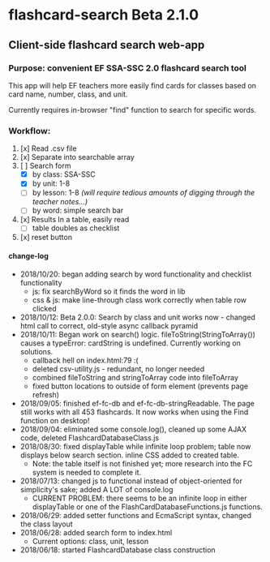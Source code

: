 # flashcard-search Beta 2.1.0
## Client-side flashcard search web-app
### Purpose: convenient EF SSA-SSC 2.0 flashcard search tool

This app will help EF teachers more easily find cards for classes based on card name, number, class, and unit.

Currently requires in-browser "find" function to search for specific words.

### Workflow:
1. [x] Read .csv file
2. [x] Separate into searchable array
3. [ ] Search form
    * [x] by class: SSA-SSC
    * [x] by unit: 1-8
    * [ ] by lesson: 1-8 _(will require tedious amounts of digging through the teacher notes...)_
    * [ ] by word: simple search bar
4. [x] Results In a table, easily read
    * [ ] table doubles as checklist
5. [x] reset button

#### change-log
- 2018/10/20: began adding search by word functionality and checklist functionality
   - js: fix searchByWord so it finds the word in lib
   - css & js: make line-through class work correctly when table row clicked
- 2018/10/12: Beta 2.0.0: Search by class and unit works now - changed html call to correct, old-style async callback pyramid
- 2018/10/11: Began work on search() logic. fileToString(StringToArray()) causes a typeError: cardString is undefined. Currently working on solutions.
   - callback hell on index.html:79 :\(
   - deleted csv-utility.js - redundant, no longer needed
   - combined fileToString and stringToArray code into fileToArray
   - fixed button locations to outside of form element (prevents page refresh)
- 2018/09/05: finished ef-fc-db and ef-fc-db-stringReadable. The page still works with all 453 flashcards. It now works when using the Find function on desktop!
- 2018/09/04: eliminated some console.log(), cleaned up some AJAX code, deleted FlashcardDatabaseClass.js
- 2018/08/30: fixed displayTable while infinite loop problem; table now displays below search section. inline CSS added to created table.
   - Note: the table itself is not finished yet; more research into the FC system is needed to complete it.
- 2018/07/13: changed js to functional instead of object-oriented for simplicity's sake; added A LOT of console.log
   - CURRENT PROBLEM: there seems to be an infinite loop in either displayTable or one of the FlashCardDatabaseFunctions.js functions.
- 2018/06/29: added setter functions and EcmaScript syntax, changed the class layout
- 2018/06/28: added search form to index.html
	- Current options: class, unit, lesson
- 2018/06/18: started FlashcardDatabase class construction